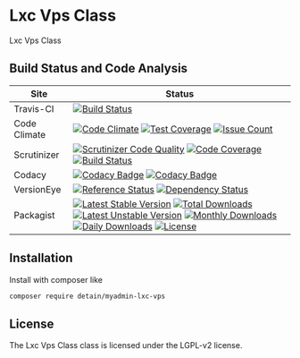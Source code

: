 # Lxc Vps Class

Lxc Vps Class

## Build Status and Code Analysis

Site          | Status
--------------|---------------------------
Travis-CI     | [![Build Status](https://travis-ci.org/detain/myadmin-lxc-vps.svg?branch=master)](https://travis-ci.org/detain/myadmin-lxc-vps)
Code Climate  | [![Code Climate](https://codeclimate.com/github/detain/myadmin-lxc-vps/badges/gpa.svg)](https://codeclimate.com/github/detain/myadmin-lxc-vps) [![Test Coverage](https://codeclimate.com/github/detain/myadmin-lxc-vps/badges/coverage.svg)](https://codeclimate.com/github/detain/myadmin-lxc-vps/coverage) [![Issue Count](https://codeclimate.com/github/detain/myadmin-lxc-vps/badges/issue_count.svg)](https://codeclimate.com/github/detain/myadmin-lxc-vps)
Scrutinizer   | [![Scrutinizer Code Quality](https://scrutinizer-ci.com/g/detain/myadmin-lxc-vps/badges/quality-score.png?b=master)](https://scrutinizer-ci.com/g/detain/myadmin-lxc-vps/?branch=master) [![Code Coverage](https://scrutinizer-ci.com/g/detain/myadmin-lxc-vps/badges/coverage.png?b=master)](https://scrutinizer-ci.com/g/detain/myadmin-lxc-vps/?branch=master) [![Build Status](https://scrutinizer-ci.com/g/detain/myadmin-lxc-vps/badges/build.png?b=master)](https://scrutinizer-ci.com/g/detain/myadmin-lxc-vps/build-status/master)
Codacy        | [![Codacy Badge](https://api.codacy.com/project/badge/Grade/226251fc068f4fd5b4b4ef9a40011d06)](https://www.codacy.com/app/detain/myadmin-lxc-vps) [![Codacy Badge](https://api.codacy.com/project/badge/Coverage/25fa74eb74c947bf969602fcfe87e349)](https://www.codacy.com/app/detain/myadmin-lxc-vps?utm_source=github.com&utm_medium=referral&utm_content=detain/myadmin-lxc-vps&utm_campaign=Badge_Coverage)
VersionEye    | [![Reference Status](https://www.versioneye.com/php/detain:myadmin-lxc-vps/reference_badge.svg?style=flat)](https://www.versioneye.com/php/detain:myadmin-lxc-vps/references) [![Dependency Status](https://www.versioneye.com/user/projects/592f7318bafc5500414dfd2a/badge.svg?style=flat-square)](https://www.versioneye.com/user/projects/592f7318bafc5500414dfd2a)
Packagist     | [![Latest Stable Version](https://poser.pugx.org/detain/myadmin-lxc-vps/version)](https://packagist.org/packages/detain/myadmin-lxc-vps) [![Total Downloads](https://poser.pugx.org/detain/myadmin-lxc-vps/downloads)](https://packagist.org/packages/detain/myadmin-lxc-vps) [![Latest Unstable Version](https://poser.pugx.org/detain/myadmin-lxc-vps/v/unstable)](//packagist.org/packages/detain/myadmin-lxc-vps) [![Monthly Downloads](https://poser.pugx.org/detain/myadmin-lxc-vps/d/monthly)](https://packagist.org/packages/detain/myadmin-lxc-vps) [![Daily Downloads](https://poser.pugx.org/detain/myadmin-lxc-vps/d/daily)](https://packagist.org/packages/detain/myadmin-lxc-vps) [![License](https://poser.pugx.org/detain/myadmin-lxc-vps/license)](https://packagist.org/packages/detain/myadmin-lxc-vps)


## Installation

Install with composer like

```sh
composer require detain/myadmin-lxc-vps
```

## License

The Lxc Vps Class class is licensed under the LGPL-v2 license.

